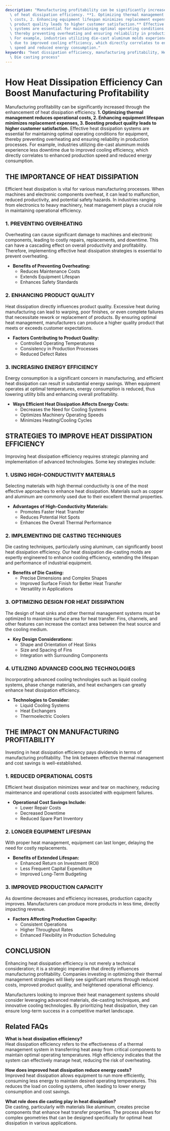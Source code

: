 ```yaml
---
description: "Manufacturing profitability can be significantly increased through the enhancement\
  \ of heat dissipation efficiency. **1. Optimizing thermal management reduces operational\
  \ costs, 2. Enhancing equipment lifespan minimizes replacement expenses, 3. Boosting\
  \ product quality leads to higher customer satisfaction.** Effective heat dissipation\
  \ systems are essential for maintaining optimal operating conditions for equipment,\
  \ thereby preventing overheating and ensuring reliability in production processes.\
  \ For example, industries utilizing die-cast aluminum molds experience less downtime\
  \ due to improved cooling efficiency, which directly correlates to enhanced production\
  \ speed and reduced energy consumption."
keywords: "heat dissipation efficiency, manufacturing profitability, Heat dissipation performance,\
  \ Die casting process"
---
```

# How Heat Dissipation Efficiency Can Boost Manufacturing Profitability

Manufacturing profitability can be significantly increased through the enhancement of heat dissipation efficiency. **1. Optimizing thermal management reduces operational costs, 2. Enhancing equipment lifespan minimizes replacement expenses, 3. Boosting product quality leads to higher customer satisfaction.** Effective heat dissipation systems are essential for maintaining optimal operating conditions for equipment, thereby preventing overheating and ensuring reliability in production processes. For example, industries utilizing die-cast aluminum molds experience less downtime due to improved cooling efficiency, which directly correlates to enhanced production speed and reduced energy consumption.

## THE IMPORTANCE OF HEAT DISSIPATION

Efficient heat dissipation is vital for various manufacturing processes. When machines and electronic components overheat, it can lead to malfunction, reduced productivity, and potential safety hazards. In industries ranging from electronics to heavy machinery, heat management plays a crucial role in maintaining operational efficiency.

### 1. PREVENTING OVERHEATING

Overheating can cause significant damage to machines and electronic components, leading to costly repairs, replacements, and downtime. This can have a cascading effect on overall productivity and profitability. Therefore, implementing effective heat dissipation strategies is essential to prevent overheating.

- **Benefits of Preventing Overheating:**
    - Reduces Maintenance Costs
    - Extends Equipment Lifespan
    - Enhances Safety Standards

### 2. ENHANCING PRODUCT QUALITY

Heat dissipation directly influences product quality. Excessive heat during manufacturing can lead to warping, poor finishes, or even complete failures that necessitate rework or replacement of products. By ensuring optimal heat management, manufacturers can produce a higher quality product that meets or exceeds customer expectations.

- **Factors Contributing to Product Quality:**
    - Controlled Operating Temperatures
    - Consistency in Production Processes
    - Reduced Defect Rates

### 3. INCREASING ENERGY EFFICIENCY

Energy consumption is a significant concern in manufacturing, and efficient heat dissipation can result in substantial energy savings. When equipment operates at optimal temperatures, energy consumption is reduced, thus lowering utility bills and enhancing overall profitability.

- **Ways Efficient Heat Dissipation Affects Energy Costs:**
    - Decreases the Need for Cooling Systems
    - Optimizes Machinery Operating Speeds
    - Minimizes Heating/Cooling Cycles

## STRATEGIES TO IMPROVE HEAT DISSIPATION EFFICIENCY

Improving heat dissipation efficiency requires strategic planning and implementation of advanced technologies. Some key strategies include:

### 1. USING HIGH-CONDUCTIVITY MATERIALS

Selecting materials with high thermal conductivity is one of the most effective approaches to enhance heat dissipation. Materials such as copper and aluminum are commonly used due to their excellent thermal properties.

- **Advantages of High-Conductivity Materials:**
    - Promotes Faster Heat Transfer
    - Reduces Potential Hot Spots
    - Enhances the Overall Thermal Performance

### 2. IMPLEMENTING DIE CASTING TECHNIQUES

Die casting techniques, particularly using aluminum, can significantly boost heat dissipation efficiency. Our heat dissipation die-casting molds are expertly engineered to enhance cooling efficiency, extending the lifespan and performance of industrial equipment.

- **Benefits of Die Casting:**
    - Precise Dimensions and Complex Shapes
    - Improved Surface Finish for Better Heat Transfer
    - Versatility in Applications

### 3. OPTIMIZING DESIGN FOR HEAT DISSIPATION

The design of heat sinks and other thermal management systems must be optimized to maximize surface area for heat transfer. Fins, channels, and other features can increase the contact area between the heat source and the cooling medium.

- **Key Design Considerations:**
    - Shape and Orientation of Heat Sinks
    - Size and Spacing of Fins
    - Integration with Surrounding Components

### 4. UTILIZING ADVANCED COOLING TECHNOLOGIES

Incorporating advanced cooling technologies such as liquid cooling systems, phase change materials, and heat exchangers can greatly enhance heat dissipation efficiency.

- **Technologies to Consider:**
    - Liquid Cooling Systems
    - Heat Exchangers
    - Thermoelectric Coolers

## THE IMPACT ON MANUFACTURING PROFITABILITY

Investing in heat dissipation efficiency pays dividends in terms of manufacturing profitability. The link between effective thermal management and cost savings is well-established.

### 1. REDUCED OPERATIONAL COSTS

Efficient heat dissipation minimizes wear and tear on machinery, reducing maintenance and operational costs associated with equipment failures.

- **Operational Cost Savings Include:**
    - Lower Repair Costs
    - Decreased Downtime
    - Reduced Spare Part Inventory

### 2. LONGER EQUIPMENT LIFESPAN

With proper heat management, equipment can last longer, delaying the need for costly replacements.

- **Benefits of Extended Lifespan:**
    - Enhanced Return on Investment (ROI)
    - Less Frequent Capital Expenditure
    - Improved Long-Term Budgeting

### 3. IMPROVED PRODUCTION CAPACITY

As downtime decreases and efficiency increases, production capacity improves. Manufacturers can produce more products in less time, directly impacting revenue.

- **Factors Affecting Production Capacity:**
    - Consistent Operations
    - Higher Throughput Rates
    - Enhanced Flexibility in Production Scheduling

## CONCLUSION

Enhancing heat dissipation efficiency is not merely a technical consideration; it is a strategic imperative that directly influences manufacturing profitability. Companies investing in optimizing their thermal management strategies will likely see significant returns through reduced costs, improved product quality, and heightened operational efficiency. 

Manufacturers looking to improve their heat management systems should consider leveraging advanced materials, die-casting techniques, and innovative cooling technologies. By prioritizing heat dissipation, they can ensure long-term success in a competitive market landscape.

## Related FAQs

**What is heat dissipation efficiency?**  
Heat dissipation efficiency refers to the effectiveness of a thermal management system in transferring heat away from critical components to maintain optimal operating temperatures. High efficiency indicates that the system can effectively manage heat, reducing the risk of overheating.

**How does improved heat dissipation reduce energy costs?**  
Improved heat dissipation allows equipment to run more efficiently, consuming less energy to maintain desired operating temperatures. This reduces the load on cooling systems, often leading to lower energy consumption and cost savings.

**What role does die casting play in heat dissipation?**  
Die casting, particularly with materials like aluminum, creates precise components that enhance heat transfer properties. The process allows for complex geometries that can be designed specifically for optimal heat dissipation in various applications.
